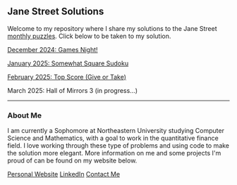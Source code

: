## Jane Street Solutions

Welcome to my repository where I share my solutions to the Jane Street [monthly puzzles](https://www.janestreet.com/puzzles/current-puzzle/). Click below to be taken to my solution.

[December 2024: Games Night!](solutions/dec24.md)

[January 2025: Somewhat Square Sudoku](solutions/jan25.md)

[February 2025: Top Score (Give or Take)](solutions/feb25.md)

March 2025: Hall of Mirrors 3 (in progress...)

---

### About Me

I am currently a Sophomore at Northeastern University studying Computer Science and Mathematics, with a goal to work in the quantitative finance field. I love working through these type of problems and using code to make the solution more elegant. More information on me and some projects I'm proud of can be found on my website below.

[Personal Website](https://www.maxcyrusmayer.com)
[LinkedIn](https://www.linkedin.com/in/max-mayerr/)
[Contact Me](mailto:max@maxcyrusmayer.com)
